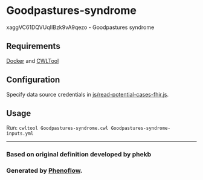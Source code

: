 # Goodpastures-syndrome

xaggVC61DQVUqIIBzk9vA9qezo - Goodpastures syndrome

## Requirements

[Docker](https://docs.docker.com/install/) and [CWLTool](https://github.com/common-workflow-language/cwltool#install)

## Configuration

Specify data source credentials in [js/read-potential-cases-fhir.js](js/read-potential-cases-fhir.js).

## Usage

Run: `cwltool Goodpastures-syndrome.cwl Goodpastures-syndrome-inputs.yml`

***

### Based on original definition developed by phekb
### Generated by [Phenoflow](https://kclhi.org/phenoflow).
